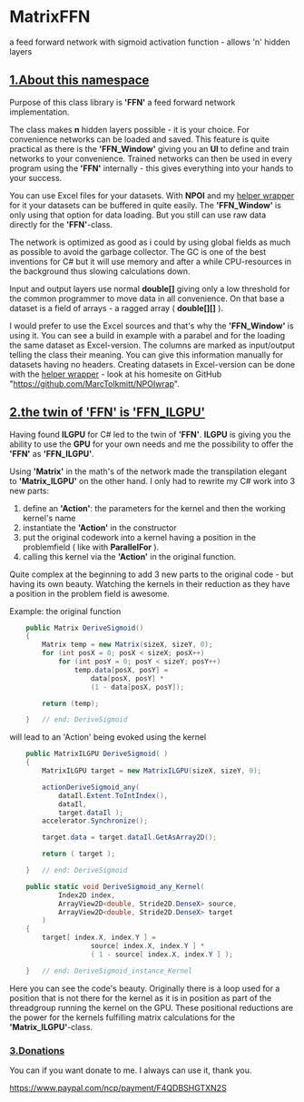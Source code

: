 # MatrixFFN
 a feed forward network with sigmoid activation function - allows 'n' hidden layers



## <u>1.About this namespace</u>

Purpose of this class library is **'FFN'** a feed forward network implementation. 

The class makes **n** hidden layers possible - it is your choice. For convenience networks can be loaded and saved. This feature is quite practical as there is the **'FFN_Window'** giving you an **UI** to define and train networks to your convenience. Trained networks can then be used in every program using the **'FFN'** internally - this gives everything into your hands to your success.

You can use Excel files for your datasets. With **NPOI** and my <u>helper wrapper</u> for it your datasets can be buffered in quite easily. The **'FFN_Window'** is only using that option for data loading. But you still can use raw data directly for the **'FFN'**-class.

The network is optimized as good as i could by using global fields as much as possible to avoid the garbage collector. The GC is one of the best inventions for C# but it will use memory and after a while CPU-resources in the background thus slowing calculations down.

Input and output layers use normal **double[]** giving only a low threshold for the common programmer to move data in all convenience. On that base a dataset is a field of arrays - a ragged array ( **double\[]\[]**  ). 

I would prefer to use the Excel sources and that's why the **'FFN_Window'** is using it. You can see a build in example with a parabel and for the loading the same dataset as Excel-version. The columns are marked as input/output telling the class their meaning. You can give this information manually for datasets having no headers. Creating datasets in Excel-version can be done with the <u>helper wrapper</u> - look at his homesite on GitHub "https://github.com/MarcTolkmitt/NPOIwrap".

## <u>2.the twin of **'FFN'** is **'FFN_ILGPU'**</u>

Having found **ILGPU** for C# led to the twin of **'FFN'**. **ILGPU** is giving you the ability to use the **GPU** for your own needs and me the possibility to offer the **'FFN'** as **'FFN_ILGPU'**.

Using **'Matrix'** in the math's of the network made the transpilation elegant  to **'Matrix_ILGPU'** on the other hand. I only had to rewrite my C# work into 3 new parts:

1. define an **'Action'**: the parameters for the kernel and then the working kernel's name
2. instantiate the **'Action'** in the constructor
3. put the original codework into a kernel having a position in the problemfield ( like with **ParallelFor** ).
4. calling this kernel via the **'Action'** in the original function.

Quite complex at the beginning to add 3 new parts to the original code - but having its own beauty. Watching the kernels in their reduction as they have a position in the problem field is awesome.

Example: the original function 

```c#
    public Matrix DeriveSigmoid()
    {
        Matrix temp = new Matrix(sizeX, sizeY, 0);
        for (int posX = 0; posX < sizeX; posX++)
            for (int posY = 0; posY < sizeY; posY++)
                temp.data[posX, posY] =
                    data[posX, posY] *
                    (1 - data[posX, posY]);

        return (temp);

    }   // end: DeriveSigmoid
```

will lead to an 'Action' being evoked using the kernel

```c#
    public MatrixILGPU DeriveSigmoid( )
    {
        MatrixILGPU target = new MatrixILGPU(sizeX, sizeY, 0);

        actionDeriveSigmoid_any(
            dataIl.Extent.ToIntIndex(),
            dataIl,
            target.dataIl );
        accelerator.Synchronize();

        target.data = target.dataIl.GetAsArray2D();

        return ( target );

    }   // end: DeriveSigmoid

    public static void DeriveSigmoid_any_Kernel(
            Index2D index,
            ArrayView2D<double, Stride2D.DenseX> source,
            ArrayView2D<double, Stride2D.DenseX> target
        )
    {
        target[ index.X, index.Y ] =
                    source[ index.X, index.Y ] *
                    ( 1 - source[ index.X, index.Y ] );

    }   // end: DeriveSigmoid_instance_Kernel
```

Here you can see the code's beauty. Originally there is a loop used for a position that is not there for the kernel as it is in position as part of the threadgroup running the kernel on the GPU. These positional reductions are the power for the kernels fulfilling matrix calculations for the **'Matrix_ILGPU'**-class.

### <u>3.Donations</u>

You can if you want donate to me. I always can use it, thank you.

https://www.paypal.com/ncp/payment/F4QDBSHGTXN2S
